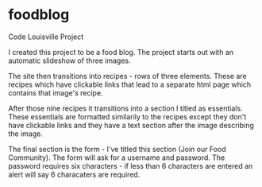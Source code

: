 # foodblog
Code Louisville Project

I created this project to be a food blog.  The project starts out with an automatic slideshow of three images.

The site then transitions into recipes - rows of three elements.  These are recipes which have clickable links that lead to a separate html page which contains that image's recipe.  

After those nine recipes it transitions into a section I titled as essentials.  These essentials are formatted similarily to the recipes except they don't have clickable links and they have a text section after the image describing the image.  

The final section is the form - I've titled this section (Join our Food Community).  The form will ask for a username and password.  The password requires six characters - if less than 6 characters are entered an alert will say 6 characaters are required.